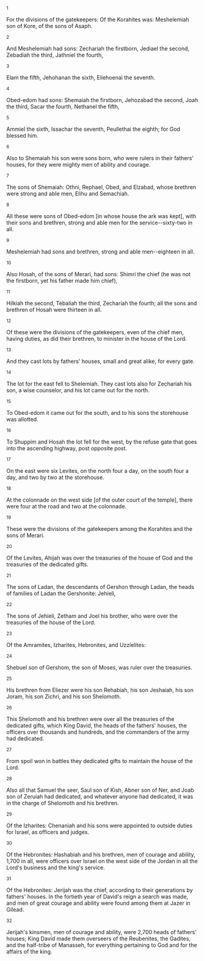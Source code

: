 <sup>1</sup> 

For the divisions of the gatekeepers: Of the Korahites was: Meshelemiah son of Kore, of the sons of Asaph. 

<sup>2</sup> 

And Meshelemiah had sons: Zechariah the firstborn, Jediael the second, Zebadiah the third, Jathniel the fourth, 

<sup>3</sup> 

Elam the fifth, Jehohanan the sixth, Eliehoenai the seventh. 

<sup>4</sup> 

Obed-edom had sons: Shemaiah the firstborn, Jehozabad the second, Joah the third, Sacar the fourth, Nethanel the fifth, 

<sup>5</sup> 

Ammiel the sixth, Issachar the seventh, Peullethai the eighth; for God blessed him. 

<sup>6</sup> 

Also to Shemaiah his son were sons born, who were rulers in their fathers' houses, for they were mighty men of ability and courage. 

<sup>7</sup> 

The sons of Shemaiah: Othni, Rephael, Obed, and Elzabad, whose brethren were strong and able men, Elihu and Semachiah. 

<sup>8</sup> 

All these were sons of Obed-edom [in whose house the ark was kept], with their sons and brethren, strong and able men for the service--sixty-two in all. 

<sup>9</sup> 

Meshelemiah had sons and brethren, strong and able men--eighteen in all. 

<sup>10</sup> 

Also Hosah, of the sons of Merari, had sons: Shimri the chief (he was not the firstborn, yet his father made him chief), 

<sup>11</sup> 

Hilkiah the second, Tebaliah the third, Zechariah the fourth; all the sons and brethren of Hosah were thirteen in all. 

<sup>12</sup> 

Of these were the divisions of the gatekeepers, even of the chief men, having duties, as did their brethren, to minister in the house of the Lord. 

<sup>13</sup> 

And they cast lots by fathers' houses, small and great alike, for every gate. 

<sup>14</sup> 

The lot for the east fell to Shelemiah. They cast lots also for Zechariah his son, a wise counselor, and his lot came out for the north. 

<sup>15</sup> 

To Obed-edom it came out for the south, and to his sons the storehouse was allotted. 

<sup>16</sup> 

To Shuppim and Hosah the lot fell for the west, by the refuse gate that goes into the ascending highway, post opposite post. 

<sup>17</sup> 

On the east were six Levites, on the north four a day, on the south four a day, and two by two at the storehouse. 

<sup>18</sup> 

At the colonnade on the west side [of the outer court of the temple], there were four at the road and two at the colonnade. 

<sup>19</sup> 

These were the divisions of the gatekeepers among the Korahites and the sons of Merari. 

<sup>20</sup> 

Of the Levites, Ahijah was over the treasuries of the house of God and the treasuries of the dedicated gifts. 

<sup>21</sup> 

The sons of Ladan, the descendants of Gershon through Ladan, the heads of families of Ladan the Gershonite: Jehieli, 

<sup>22</sup> 

The sons of Jehieli, Zetham and Joel his brother, who were over the treasuries of the house of the Lord. 

<sup>23</sup> 

Of the Amramites, Izharites, Hebronites, and Uzzielites: 

<sup>24</sup> 

Shebuel son of Gershom, the son of Moses, was ruler over the treasuries. 

<sup>25</sup> 

His brethren from Eliezer were his son Rehabiah, his son Jeshaiah, his son Joram, his son Zichri, and his son Shelomoth. 

<sup>26</sup> 

This Shelomoth and his brethren were over all the treasuries of the dedicated gifts, which King David, the heads of the fathers' houses, the officers over thousands and hundreds, and the commanders of the army had dedicated. 

<sup>27</sup> 

From spoil won in battles they dedicated gifts to maintain the house of the Lord. 

<sup>28</sup> 

Also all that Samuel the seer, Saul son of Kish, Abner son of Ner, and Joab son of Zeruiah had dedicated, and whatever anyone had dedicated, it was in the charge of Shelomoth and his brethren. 

<sup>29</sup> 

Of the Izharites: Chenaniah and his sons were appointed to outside duties for Israel, as officers and judges. 

<sup>30</sup> 

Of the Hebronites: Hashabiah and his brethren, men of courage and ability, 1,700 in all, were officers over Israel on the west side of the Jordan in all the Lord's business and the king's service. 

<sup>31</sup> 

Of the Hebronites: Jerijah was the chief, according to their generations by fathers' houses. In the fortieth year of David's reign a search was made, and men of great courage and ability were found among them at Jazer in Gilead. 

<sup>32</sup> 

Jerijah's kinsmen, men of courage and ability, were 2,700 heads of fathers' houses; King David made them overseers of the Reubenites, the Gadites, and the half-tribe of Manasseh, for everything pertaining to God and for the affairs of the king.